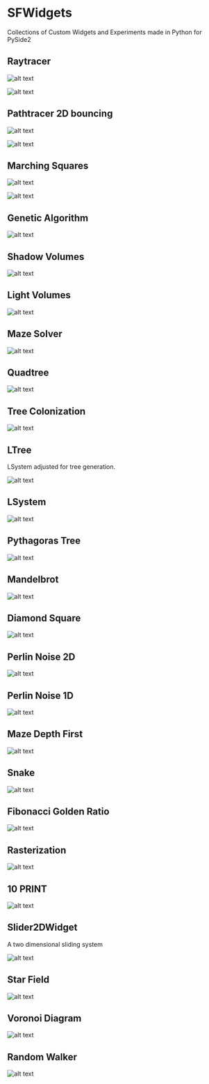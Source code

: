 # SFWidgets

Collections of Custom Widgets and Experiments made in Python for PySide2


## Raytracer

![alt text](images/raytracer_shadows_reflection.png "ray tracer shadows")

![alt text](images/raytracer.gif "raytracer basic cube")

## Pathtracer 2D bouncing

![alt text](images/pathtrace_bouncer.gif "path tracing bouncing rays test")

![alt text](images/pathtrace_bouncer.jpg "path tracing bouncing rays test")

## Marching Squares

![alt text](images/marchingsquares.gif "Marching Squares")

![alt text](images/marchingsquares_particles.gif "Marching Squares Particles")

## Genetic Algorithm

![alt text](images/genetic_algorithm.gif "Marching Squares")

## Shadow Volumes

![alt text](images/shadow_volumes.gif "Rasterization")


## Light Volumes

![alt text](images/light_volumes.gif "Light Volumes")

## Maze Solver

![alt text](images/maze_solver.gif "Maze Solver")

## Quadtree

![alt text](images/quadtree.gif "Quadtree")

## Tree Colonization

![alt text](images/treecolonization.gif "LSystem")


## LTree

LSystem adjusted for tree generation.

![alt text](images/ltree.gif "ltree")

## LSystem

![alt text](images/lsystem.gif "LSystem")

## Pythagoras Tree

![alt text](images/pythagorastree.gif "LSystem")

## Mandelbrot

![alt text](images/mandelbrot.gif "Mandelbrot")

## Diamond Square

![alt text](images/diamondsquare.gif "Diamond Square")

## Perlin Noise 2D

![alt text](images/perlin_noise_2d.gif "Quadtree")

## Perlin Noise 1D

![alt text](images/perlin_noise_1d.gif "Quadtree")

## Maze Depth First

![alt text](images/maze_depth_first.gif "Maze Depth First")

## Snake

![alt text](images/snake.gif "Snake")

## Fibonacci Golden Ratio

![alt text](images/fibonacci_golden_ratio.gif "Fobnacci Golden Ratio")

## Rasterization

![alt text](images/rasterization.gif "Rasterization")

## 10 PRINT

![alt text](images/tenprint.gif "Tenprint")

## Slider2DWidget

A two dimensional sliding system

![alt text](images/slider2d.gif "Slider2DWidget")

## Star Field

![alt text](images/starfield.gif "Star Field")

## Voronoi Diagram

![alt text](images/voronoi_diagram.gif "Voronoi Diagram")

## Random Walker

![alt text](images/randomwalker.gif "Random Walker")
